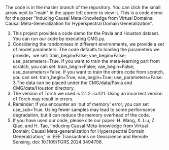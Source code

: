 The code is in the master branch of the repository. You can click the small arrow next to "main" in the upper left corner to view it.
This is a code demo for the paper “Inducing Causal Meta-Knowledge from Virtual Domains: Causal Meta-Generalization for Hyperspectral Domain Generalization”. 
1. This project provides a code demo for the Pavia and Houston dataset. You can run our code by executing CMG.py.
2. Considering the randomness in different environments, we provide a set of model parameters. The code defaults to loading the parameters we provide，we set: train_begin=False; vae_begin=False; use_parameters=True. If you want to train the meta-learning part from scratch, you can set: train_begin=False; vae_begin=False; use_parameters=False. If you want to train the entire code from scratch, you can set: train_begin=True; vae_begin=True; use_parameters=False.
3.The data can be placed under the CMG/data/Pavia and CMG/data/Houston directory.
4. The version of Torch we used is 2.1.2+cu121. Using an incorrect version of Torch may result in errors.
5. Reminder: If you encounter an 'out of memory' error, you can set use_sub=True. Using fewer samples may lead to some performance degradation, but it can reduce the memory overhead of the code.
6. If you have used our code, please cite our paper: H. Wang, X. Liu, Z. Qiao, and H. Tao, 'Inducing Causal Meta-knowledge from Virtual Domain: Causal Meta-generalization for Hyperspectral Domain Generalization,' in IEEE Transactions on Geoscience and Remote Sensing, doi: 10.1109/TGRS.2024.3494796.

